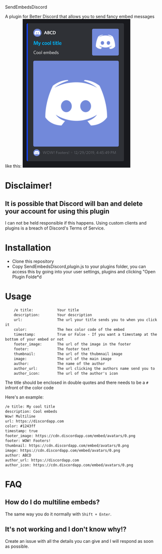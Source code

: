 SendEmbedsDiscord

A plugin for Better Discord that allows you to send fancy embed messages like this:
![Embed Example](https://raw.githubusercontent.com/DEVTOOL877/SendEmbedsDiscordPlugin/main/embed_example1.png)

# Disclaimer!
## It is possible that Discord will ban and delete your account for using this plugin
I can not be held responsible if this happens. Using custom clients and plugins is a breach of Discord's Terms of Service.
# Installation
* Clone this repository
* Copy SendEmbedsDiscord,plugin.js to your plugins folder, you can access this by going into your user settings, plugins and clicking "Open Plugin Folde*d

# Usage
```
    /e title:           Your title
    description:        Your description
    url:                The url your title sends you to when you click it
    color:              The hex color code of the embed
    timestamp:          True or False - If you want a timestamp at the bottom of your embed or not
    footer_image:       The url of the image in the footer
    footer:             The footer text
    thumbnail:          The url of the thubmnail image
    image:              The url of the main image
    author:             The name of the author
    author_url:         The url clicking the authors name send you to
    author_icon:        The url of the author's icon
```

The title should be enclosed in double quotes and there needs to be a `#` infront of the color code

Here's an example:

```
/e title: My cool title
description: Cool embeds
Wow! Multiline
url: https://discordapp.com
color: #1243ff
timestamp: true
footer_image: https://cdn.discordapp.com/embed/avatars/0.png
footer: WOW! Footers!
thumbnail: https://cdn.discordapp.com/embed/avatars/0.png
image: https://cdn.discordapp.com/embed/avatars/0.png
author: ABCD
author_url: https://discordapp.com
author_icon: https://cdn.discordapp.com/embed/avatars/0.png
```

# FAQ

## How do I do multiline embeds?

The same way you do it normally with `Shift + Enter`.

## It's not working and I don't know why!?

Create an issue with all the details you can give and I will respond as soon as possible.
